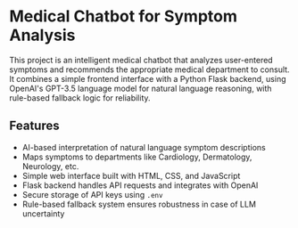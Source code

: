 # Medical Chatbot for Symptom Analysis

This project is an intelligent medical chatbot that analyzes user-entered symptoms and recommends the appropriate medical department to consult. It combines a simple frontend interface with a Python Flask backend, using OpenAI's GPT-3.5 language model for natural language reasoning, with rule-based fallback logic for reliability.


## Features

- AI-based interpretation of natural language symptom descriptions
- Maps symptoms to departments like Cardiology, Dermatology, Neurology, etc.
- Simple web interface built with HTML, CSS, and JavaScript
- Flask backend handles API requests and integrates with OpenAI
- Secure storage of API keys using `.env`
- Rule-based fallback system ensures robustness in case of LLM uncertainty
